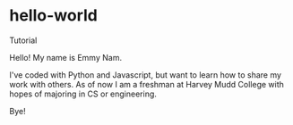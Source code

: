 # hello-world
Tutorial

Hello! My name is Emmy Nam.

I've coded with Python and Javascript, but want to learn how to share my work with others. 
As of now I am a freshman at Harvey Mudd College with hopes of majoring in CS or engineering.

Bye!
